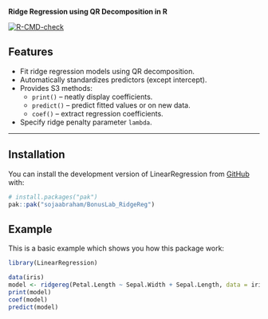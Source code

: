 
**Ridge Regression using QR Decomposition in R**

<!-- badges: start -->
[![R-CMD-check](https://github.com/sojaabraham/BonusLab_RidgeReg/actions/workflows/R-CMD-check.yaml/badge.svg)](https://github.com/sojaabraham/BonusLab_RidgeReg/actions/workflows/R-CMD-check.yaml)
<!-- badges: end -->

## Features

- Fit ridge regression models using QR decomposition.
- Automatically standardizes predictors (except intercept).
- Provides S3 methods:
  - `print()` – neatly display coefficients.
  - `predict()` – predict fitted values or on new data.
  - `coef()` – extract regression coefficients.
- Specify ridge penalty parameter `lambda`.

---

## Installation

You can install the development version of LinearRegression from [GitHub](https://github.com/) with:

``` r
# install.packages("pak")
pak::pak("sojaabraham/BonusLab_RidgeReg")
```

## Example
This is a basic example which shows you how this package work:

``` r
library(LinearRegression)

data(iris)
model <- ridgereg(Petal.Length ~ Sepal.Width + Sepal.Length, data = iris, lambda = 1)
print(model)
coef(model)
predict(model)

```


